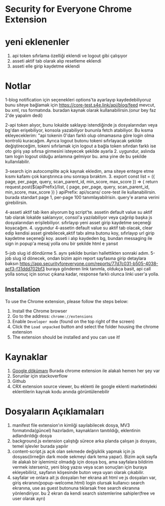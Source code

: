 # Security for Everyone Chrome Extension

# yeni eklenenler

1. api token sıfırlama özelliği eklendi ve logout gibi çalışıyor
2. asseti aktif tab olarak alıp resetleme eklendi
3. asseti elle girip kaydetme eklendi

# Notlar

1-blog notification için seçenekleri options'ta ayarlayıp kaydedebiliyoruz bunu siteye bağlamak için https://core-test.s4e.link/api/blog/feed mevcut, bu xml, rss formatında. buradan kaynak olarak kullanabilirsin.(onur bey faz 2'de yapalım dedi)

2-api token alıyor, bunu lokalde saklayıp istendiğinde js dosyalarından veya bg'dan erişebiliyor, konsola yazabiliyor bununla fetch atabiliyor. Bu kısma ekleyeceklerim: "api tokenin 0'dan farklı olup olmamasına göre login olma kontrolü kuracağım. Ayrıca logout butonu tokeni sıfırlayacak şekilde değiştireceğim, tokeni sıfırlamak için logout a bağla token sıfırdan farklı ise oto giriş yap sıfırsa girmesini isteyecek şekilde ayarla 2. uygundur, aslında tam login logout olduğu anlamına gelmiyor bu. ama yine de bu şekilde kullanılabilir.

3-search için autocomplite açık kaynak ekledim, ama siteye entegre etme kısmı kafamı çok karıştırınca onu sonraya bıraktım. 3. export const list = ({ page, per_page, query, scan_parent_id, min_score, max_score }) => {
return request.post(${apiPrefix}/list, { page, per_page, query, scan_parent_id, min_score, max_score })
} apiPrefix: api/scans/ core-test ile kullanabilirsin. burada standart page 1, per-page 100 tanımlayabilrisin. query'e arama verini girebilirsin.

4-asseti aktif tab iken alıyorum bg script'te. assetin default value su aktif tab olarak lokalde saklanıyor, consol'a yazılabiliyor veya çağrılıp başka js dosyalarından erişilebiliyor. sıfırlayıp yeni asset girip kaydetme seçeneği koyacağım. 4. uygundur
4-assetin default value su aktif tab olacak, clear edip kendisi asset girebilecek,aktif tabı alma butonu koy, sıfırlayıp url girip kaydetme seçeneği koy. asseti i alıp kaydeden bg, bundan messaging ile sign in popup'a mesaj yolla onu bir şekilde html e yansıt

5-job slug id döndürme 5. aynı şekilde bunları hallettikten sonraki adım.
5-job slug id dönecek, ondan bizim apin report sayfasına girip detaylara baksın
https://app.securityforeveryone.com/reports/77d7c031-b505-4038-acf3-f31ddd702bf3 buraya gönderen link tanımla, oldukça basit, api call yolla sonuç için sonuc çıkana kadar, response farklı olunca linki user'a yolla.

## Installation

To use the Chrome extension, please follow the steps below:

1. Install the Chrome browser
2. Go to the address: `chrome://extensions`
3. Enable `Developer mode` (found on the top right of the screen)
4. Click the `Load unpacked` button and select the folder housing the chrome extension
5. The extension should be installed and you can use it!

# Kaynaklar

1. [Google dökümanı](https://developer.chrome.com/docs/extensions/mv3/)
   Burada chrome extension ile alakalı hemen her şey var
2. Sorunlar için stackoverflow
3. Github
4. CRX extension source viewer, bu eklenti ile google eklenti marketindeki eklentilerin kaynak kodu anında görüntülenebilir

# Dosyaların Açıklamaları

1. manifest file
   extension'ın kimliği sayılabilecek dosya, MV3 formatında(güncel) hazırladım, kaynakların tanıtıldığı, eklentinin adlandırıldığı dosya
2. background.js
   extension çalıştığı sürece arka planda çalışan js dosyası, temel işlevler burada yapılır
3. content-script.js
   açık olan sekmede değişiklik yapmak için js dosyası(örneğin dark mode sekmeyi dark tema yapar). Bizim açık sayfa ile alakalı bir işlemimiz olmadığı için dosya boş, ama sayfalara bildirim vermek isterseniz, yeni blog yazısı veya scan sonuçları için buraya ekleyebiliriz, sayfanın köşesinde buton veya uyarı olarak çıkabilir.
4. sayfalar ve onlara ait js dosyaları
   her ekrana ait html ve js dosyaları var,
   giriş ekranını(popup-welcome.html)
   login olursak kullanıcı search ekranına,
   use as guest butonuna tıklarsak free search ekranına yönlendiriyor.
   bu 2 ekran da kendi search sistemlerine sahipler(free ve user olarak ayrı)
